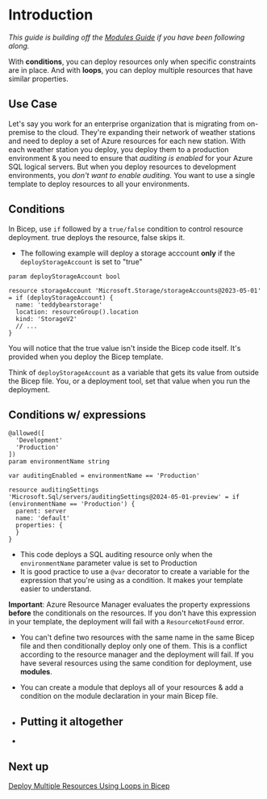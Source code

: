 # Introduction 

*This guide is building off the [Modules Guide](./Modulesreadme.md) if you have been following along.*

With **conditions**, you can deploy resources only when specific constraints are in place. And with **loops**, you can deploy multiple resources that have similar properties.

## Use Case
Let's say you work for an enterprise organization that is migrating from on-premise to the cloud. 
They're expanding their network of weather stations and need to deploy a set of Azure resources for each new station.
With each weather station you deploy, you deploy them to a production environment & you need to ensure that <em>auditing is enabled</em> for your Azure SQL logical servers.
But when you deploy resources to development environments, you <em>don't want to enable auditing.</em> You want to use a single template to deploy resources to all your environments.

## Conditions
In Bicep, use ```if``` followed by a ```true/false``` condition to control resource deployment.  <bold>true</bold> deploys the resource, <bold>false</bold> skips it.

+ The following example will deploy a storage acccount **only** if the ```deployStorageAccount``` is set to "true"
```bicep
param deployStorageAccount bool

resource storageAccount 'Microsoft.Storage/storageAccounts@2023-05-01' = if (deployStorageAccount) {
  name: 'teddybearstorage'
  location: resourceGroup().location
  kind: 'StorageV2'
  // ...
}
```

You will notice that the true value isn't inside the Bicep code itself.  It's provided when you deploy the Bicep template.

Think of ```deployStorageAccount``` as a variable that gets its value from outside the Bicep file.  You, or a deployment tool, set that value when you run the deployment.

## Conditions w/ expressions
```bicep
@allowed([
  'Development'
  'Production'
])
param environmentName string

var auditingEnabled = environmentName == 'Production'

resource auditingSettings 'Microsoft.Sql/servers/auditingSettings@2024-05-01-preview' = if (environmentName == 'Production') {
  parent: server
  name: 'default'
  properties: {
  }
}
```

+ This code deploys a SQL auditing resource only when the ```environmentName``` parameter value is set to Production
+ It is good practice to use a ```@var``` decorator to create a variable for the expression that you're using as a condition. It makes your template easier to understand.

**Important**:  Azure Resource Manager evaluates the property expressions **before** the conditionals on the resources. If you don't have this expression in your template, the deployment will fail with a ```ResourceNotFound``` error.
+ You can't define two resources with the same name in the same Bicep file and then conditionally deploy only one of them. This is a conflict according to the resource manager and the deployment will fail. If you have several resources using the same condition for deployment, use **modules**.
+  You can create a module that deploys all of your resources & add a condition on the module declaration in your main Bicep file.

+  ## Putting it altogether
+  


## Next up
[Deploy Multiple Resources Using Loops in Bicep](./DeployMultipleResources.md)